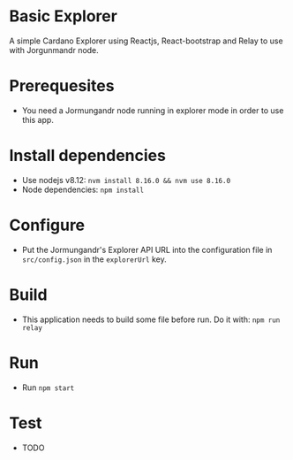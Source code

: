 # Basic Explorer

A simple Cardano Explorer using Reactjs, React-bootstrap and Relay to use with Jorgunmandr node.

# Prerequesites

- You need a Jormungandr node running in explorer mode in order to use this app.

# Install dependencies

- Use nodejs v8.12: `nvm install 8.16.0 && nvm use 8.16.0`
- Node dependencies: `npm install`

# Configure

- Put the Jormungandr's Explorer API URL into the configuration file in `src/config.json` in the `explorerUrl` key.

# Build

- This application needs to build some file before run. Do it with:
  `npm run relay`

# Run

- Run `npm start`

# Test

- TODO

